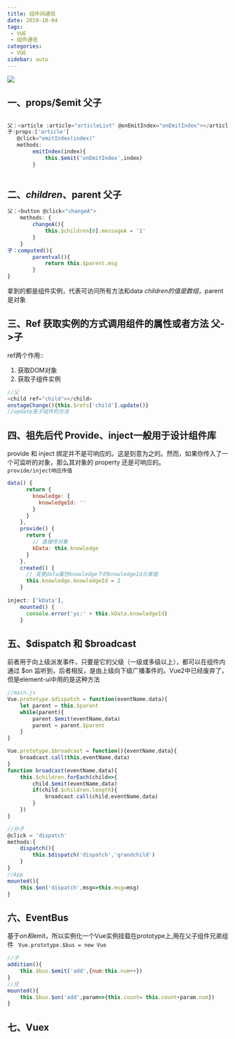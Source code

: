 ```yaml
---
title: 组件间通信
date: 2019-10-04
tags:
 - VUE
 - 组件通信
categories:
 - VUE
sidebar: auto
---
```

![](https://resource.limeili.co/abstract/abstract%20(15).jpg)
<!-- more -->
## 一、props/$emit 父子

```js

父：<article :article="articleList" @onEmitIndex="onEmitIndex"></article>
子:props:['article']
   @click="emitIndex(index)"
   methods:
   		emitIndex(index){
			this.$emit('onEmitIndex',index)		
   		}
	
```

## 二、$children、$parent 父子

```js
父：<button @click="changeA">
    methods: {
    	changeA(){
    		this.$children[0].messageA = '1'
    	}
    }
子：computed(){
		parentval(){
			return this.$parent.msg
		}
}
```

拿到的都是组件实例，代表可访问所有方法和data
$children的值是数组，$parent是对象

## 三、Ref 获取实例的方式调用组件的属性或者方法 父->子
ref两个作用::
1. 获取DOM对象
2. 获取子组件实例
```js
//父
<child ref="child"></child>
onstageChange(){this.$refs['child'].update()}
//update是子组件的方法
```
## 四、祖先后代 Provide、inject一般用于设计组件库
provide 和 inject 绑定并不是可响应的。这是刻意为之的。然而，如果你传入了一个可监听的对象，那么其对象的 property 还是可响应的。  
`provide/inject响应传值`
```js
data() {
      return {
        knowledge: {
          knowledgeId: ''
        }
      }
    },
    provide() {
      return {
        // 直接传对象
        kData: this.knowledge
      }
    },
    created() {
      // 变更data属性knowledge下的knowledgeId元素值
      this.knowledge.knowledgeId = 2
	}
	
inject: ['kData'],
    mounted() {
      console.error('yc:' + this.kData.knowledgeId)
    }
```
## 五、$dispatch 和 $broadcast
前者用于向上级派发事件，只要是它的父级（一级或多级以上），都可以在组件内通过 $on 监听到，后者相反，是由上级向下级广播事件的。Vue2中已经废弃了，但是element-ui中用的是这种方法
```js
//main.js
Vue.prototype.$dispatch = function(eventName,data){
	let parent = this.$parent
	while(parent){
		parent.$emit(eventName,data)
		parent = parent.$parent
	}
}

Vue.prototype.$broadcast = function(){eventName,data}{
	broadcast.call(this,eventName,data)
} 
function broadcast(eventName,data){
	this.$children.forEach(child=>{
		child.$emit(eventName,data)
		if(child.$children.length){
			broadcast.call(child,eventName,data)
		}
	})
}
```
```js
//孙子
@click = 'dispatch'
methods:{
	dispatch(){
		this.$dispatch('dispatch','grandchild')
	}
}
//App
mounted(){
	this.$on('dispatch',msg=>this.msg=msg)
}
```
## 六、EventBus
基于$on和$emit，所以实例化一个Vue实例挂载在prototype上,用在父子组件兄弟组件
` Vue.prototype.$bus = new Vue`
```js
//子
addition(){
	this.$bus.$emit('add',{num:this.num++})
}
//兄
mounted(){
	this.$bus.$on('add',param=>{this.count= this.count+param.num})
}
```
## 七、Vuex

